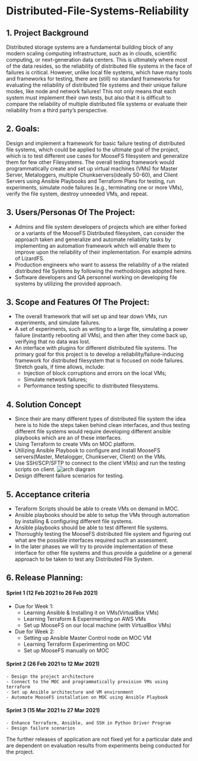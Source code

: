 # Distributed-File-Systems-Reliability

## 1. Project Background
Distributed storage systems are a fundamental building block of any modern scaling computing infrastructure, such 
as in clouds, scientific computing, or next-generation data centers. This is ultimately where most of the data resides, 
so the reliability of distributed file systems in the face of failures is critical. However, unlike local file systems, 
which have many tools and frameworks for testing, there are (still) no standard frameworks for evaluating the reliability 
of distributed file systems and their unique failure modes, like node and network failures! This not only means that each 
system must implement their own tests, but also that it is difficult to compare the reliability of multiple distributed 
file systems or evaluate their reliability from a third party’s perspective.

## 2. Goals: 
Design and implement a framework for basic failure testing of distributed file systems, which could be applied to 
the ultimate goal of the project, which is to test different use cases for MooseFS filesystem and generalize them for few other 
Filesystems. The overall testing framework would programmatically create and set up virtual machines (VMs) for Master 
Server, Metaloggers, multiple Chunkservers(ideally 50-60), and Client Servers using Ansible Playbooks and Terraform Plans 
for testing, run experiments, simulate node failures (e.g., terminating one or more VMs), verify the file system, destroy 
unneeded VMs, and repeat.

## 3. Users/Personas Of The Project:
- Admins and file system developers of projects which are either forked or a variants of the MooseFS Distributed 
filesystem, can consider the approach taken and generalize and automate reliability tasks by implementing an automation 
framework which will enable them to improve upon the reliability of their implementation. For example admins of LizardFS.
- Production engineers who want to assess the reliability of a the related distributed file Systems by following the
methodologies adopted here.
- Software developers and QA personnel working on developing file systems by utilizing the provided approach.

## 3. Scope and Features Of The Project:
- The overall framework that will set up and tear down VMs, run experiments, and simulate failures.
- A set of experiments, such as writing to a large file, simulating a power failure (instantly rebooting all VMs), and 
then after they come back up, verifying that no data was lost.
- An interface with plugins for different distributed file systems. The primary goal for this project is to develop a 
reliability/failure-inducing framework for distributed filesystem that is focused on node failures. 
Stretch goals, if time allows, include:
    - Injection of block corruptions and errors on the local VMs;
    - Simulate network failures;
    - Performance testing specific to distributed filesystems.

## 4. Solution Concept
- Since their are many different types of distributed file system the idea here is to hide the steps taken behind clean 
interfaces, and thus testing different file systems would require developing different ansible playbooks which are an 
of these interfaces.
- Using Terraform to create VMs on MOC platform.
- Utilizing Ansible Playbook to configure and install MooseFS servers(Master, Metalogger, Chunkserver, Client) on the VMs.
- Use SSH/SCP/SFTP to connect to the client VM(s) and run the testing scripts on client.
![arch diagram](https://user-images.githubusercontent.com/52186552/112475253-990a2600-8d3e-11eb-8964-f4080c9e27eb.jpg)
- Design different failure scenarios for testing.
 
## 5. Acceptance criteria
- Teraform Scripts should be able to create VMs on demand in MOC.
- Ansible playbooks should be able to setup the VMs through automation by installing & configuring different file systems.
- Ansible playbooks should be able to test different file systems.
- Thoroughly testing the MooseFS distributed file system and figuring out what are the possible interfaces required such an assessment.
- In the later phases we will try to provide implementation of these interface for other file systems and thus provide 
a guideline or a general approach to be taken to test any Distributed File System.

## 6. Release Planning:

#### Sprint 1 (12 Feb 2021 to 26 Feb 2021)
- Due for Week 1:
    - Learning Ansible & Installing it on VMs(VirtualBox VMs)
    - Learning Terraform & Experimenting on AWS VMs
    - Set up MooseFS on our local machine (with VirtualBox VMs)
- Due for Week 2:
    - Setting up Ansible Master Control node on MOC VM
    - Learning Terraform Experimenting on MOC
    - Set up MooseFS manually on MOC

#### Sprint 2 (26 Feb 2021 to 12 Mar 2021)
    - Design the project architecture
    - Connect to the MOC and programmatically provision VMs using terraform
    - Set up Ansible architecture and VM environment
    - Automate MooseFS installation on MOC using Ansible Playbook

#### Sprint 3 (15 Mar 2021 to 27 Mar 2021)
    - Enhance Terraform, Ansible, and SSH in Python Driver Program
    - Design failure scenarios

The further releases of application are not fixed yet for a particular date and are dependent on evaluation results 
from experiments being conducted for the project.



